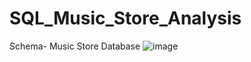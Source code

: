 # SQL_Music_Store_Analysis

Schema- Music Store Database
![image](https://github.com/user-attachments/assets/bfa784ea-0fd9-42c2-aad7-03bb7ebaf1de)
